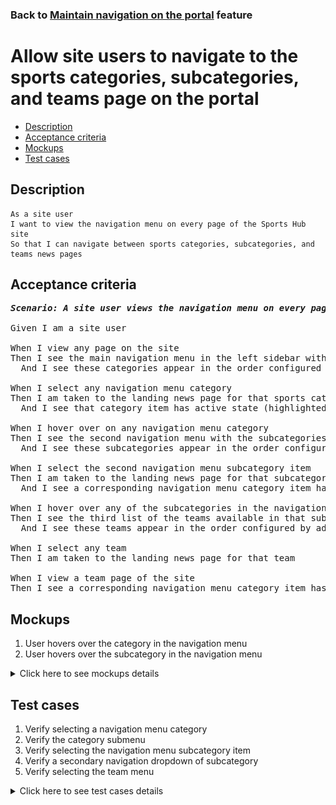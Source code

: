 ### Back to [Maintain navigation on the portal](../../) feature

# Allow site users to navigate to the sports categories, subcategories, and teams page on the portal

- [Description](#description)
- [Acceptance criteria](#acceptance-criteria)
- [Mockups](#mockups)
- [Test cases](#test-cases)

## Description

    As a site user
    I want to view the navigation menu on every page of the Sports Hub site
    So that I can navigate between sports categories, subcategories, and teams news pages

## Acceptance criteria

<pre>
<b><i>Scenario: A site user views the navigation menu on every page of the Sports Hub site</i></b>

Given I am a site user

When I view any page on the site
Then I see the main navigation menu in the left sidebar with the default and configured categories
  And I see these categories appear in the order configured by admin

When I select any navigation menu category
Then I am taken to the landing news page for that sports category
  And I see that category item has active state (highlighted) in the sidebar

When I hover over on any navigation menu category
Then I see the second navigation menu with the subcategories available in that category
  And I see these subcategories appear in the order configured by admin

When I select the second navigation menu subcategory item
Then I am taken to the landing news page for that subcategory
  And I see a corresponding navigation menu category item has active state (highlighted) in the sidebar

When I hover over any of the subcategories in the navigation menu
Then I see the third list of the teams available in that subcategory
  And I see these teams appear in the order configured by admin

When I select any team
Then I am taken to the landing news page for that team

When I view a team page of the site
Then I see a corresponding navigation menu category item has an active state (highlighted) in the sidebar
</pre>

## Mockups

1. User hovers over the category in the navigation menu
2. User hovers over the subcategory in the navigation menu

<details>
  <summary>Click here to see mockups details</summary>

**1. User hovers over the category in the navigation menu:**

![User hovers over the category in the navigation menu](/products/sport_news_portal/web_application_features/maintain_navigation/images/category_user_hover.png)

**2. User hovers over the subcategory in the navigation menu:**

![User hovers over the subcategory in the navigation menu](/products/sport_news_portal/web_application_features/maintain_navigation/images/subcategory_user_hover.png)

</details>

## Test cases

1. Verify selecting a navigation menu category
2. Verify the category submenu
3. Verify selecting the navigation menu subcategory item
4. Verify a secondary navigation dropdown of subcategory
5. Verify selecting the team menu

<details>
  <summary>Click here to see test cases details</summary>

### **#1. Verify selecting a navigation menu category**

|Preconditions|Steps|Expected result
--------------|-----|----------
|- Go to any page|1) Select any navigation menu category</br>2) Check sports category|1) The user is navigated to the landing page for that sports category</br>2) The corresponding navigation menu category item has an active state (highlighted)|

### **#2. Verify the category submenu**

|Preconditions|Steps|Expected result
--------------|-----|----------
|- Go to the main navigation menu|1) Hover over any sports category</br>2) Check the list of subcategories in that category|1) Navigation submenu opens</br>2) The configured subcategories list displays|

### **#3. Verify selecting the navigation menu subcategory item**

|Preconditions|Steps|Expected result
--------------|-----|----------
|- Go to the main navigation menu|1) Select any navigation menu subcategory item</br>2) Check a page within a subcategory of the site|2) The corresponding navigation menu category item has an active state (highlighted)|

### **#4. Verify a secondary navigation dropdown of subcategory**

|Preconditions|Steps|Expected result
--------------|-----|----------
|- Go to the main navigation menu|1) Hover over any subcategory</br>2) In that subcategory, check the list of teams|2) The configured teams list displays|

### **#5. Verify selecting the team menu**

|Preconditions|Steps|Expected result
--------------|-----|----------
|- Go to the main navigation menu|1) Select any team in the subcategory</br>2) Check a team news page|2) The corresponding navigation menu category item has an active state (highlighted)|

</details>
